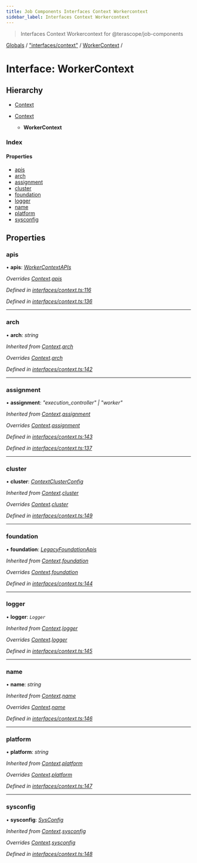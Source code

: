 ```yaml
---
title: Job Components Interfaces Context Workercontext
sidebar_label: Interfaces Context Workercontext
---
```


> Interfaces Context Workercontext for @terascope/job-components

[Globals](../overview.md) / ["interfaces/context"](../modules/_interfaces_context_.md) / [WorkerContext](_interfaces_context_.workercontext.md) /

# Interface: WorkerContext

## Hierarchy

* [Context](_interfaces_context_.context.md)

* [Context](_interfaces_context_.context.md)

  * **WorkerContext**

### Index

#### Properties

* [apis](_interfaces_context_.workercontext.md#apis)
* [arch](_interfaces_context_.workercontext.md#arch)
* [assignment](_interfaces_context_.workercontext.md#assignment)
* [cluster](_interfaces_context_.workercontext.md#cluster)
* [foundation](_interfaces_context_.workercontext.md#foundation)
* [logger](_interfaces_context_.workercontext.md#logger)
* [name](_interfaces_context_.workercontext.md#name)
* [platform](_interfaces_context_.workercontext.md#platform)
* [sysconfig](_interfaces_context_.workercontext.md#sysconfig)

## Properties

###  apis

• **apis**: *[WorkerContextAPIs](_interfaces_context_.workercontextapis.md)*

*Overrides [Context](_interfaces_context_.context.md).[apis](_interfaces_context_.context.md#apis)*

*Defined in [interfaces/context.ts:116](https://github.com/terascope/teraslice/tree/0c8b1cfadd6cd255811e506264906c5373f2ebea/packages/job-components/interfaces/context.ts#L116)*

*Defined in [interfaces/context.ts:136](https://github.com/terascope/teraslice/tree/0c8b1cfadd6cd255811e506264906c5373f2ebea/packages/job-components/interfaces/context.ts#L136)*

___

###  arch

• **arch**: *string*

*Inherited from [Context](_interfaces_context_.context.md).[arch](_interfaces_context_.context.md#arch)*

*Overrides [Context](_interfaces_context_.context.md).[arch](_interfaces_context_.context.md#arch)*

*Defined in [interfaces/context.ts:142](https://github.com/terascope/teraslice/tree/0c8b1cfadd6cd255811e506264906c5373f2ebea/packages/job-components/interfaces/context.ts#L142)*

___

###  assignment

• **assignment**: *"execution_controller" | "worker"*

*Inherited from [Context](_interfaces_context_.context.md).[assignment](_interfaces_context_.context.md#assignment)*

*Overrides [Context](_interfaces_context_.context.md).[assignment](_interfaces_context_.context.md#assignment)*

*Defined in [interfaces/context.ts:143](https://github.com/terascope/teraslice/tree/0c8b1cfadd6cd255811e506264906c5373f2ebea/packages/job-components/interfaces/context.ts#L143)*

*Defined in [interfaces/context.ts:137](https://github.com/terascope/teraslice/tree/0c8b1cfadd6cd255811e506264906c5373f2ebea/packages/job-components/interfaces/context.ts#L137)*

___

###  cluster

• **cluster**: *[ContextClusterConfig](_interfaces_context_.contextclusterconfig.md)*

*Inherited from [Context](_interfaces_context_.context.md).[cluster](_interfaces_context_.context.md#cluster)*

*Overrides [Context](_interfaces_context_.context.md).[cluster](_interfaces_context_.context.md#cluster)*

*Defined in [interfaces/context.ts:149](https://github.com/terascope/teraslice/tree/0c8b1cfadd6cd255811e506264906c5373f2ebea/packages/job-components/interfaces/context.ts#L149)*

___

###  foundation

• **foundation**: *[LegacyFoundationApis](_interfaces_context_.legacyfoundationapis.md)*

*Inherited from [Context](_interfaces_context_.context.md).[foundation](_interfaces_context_.context.md#foundation)*

*Overrides [Context](_interfaces_context_.context.md).[foundation](_interfaces_context_.context.md#foundation)*

*Defined in [interfaces/context.ts:144](https://github.com/terascope/teraslice/tree/0c8b1cfadd6cd255811e506264906c5373f2ebea/packages/job-components/interfaces/context.ts#L144)*

___

###  logger

• **logger**: *`Logger`*

*Inherited from [Context](_interfaces_context_.context.md).[logger](_interfaces_context_.context.md#logger)*

*Overrides [Context](_interfaces_context_.context.md).[logger](_interfaces_context_.context.md#logger)*

*Defined in [interfaces/context.ts:145](https://github.com/terascope/teraslice/tree/0c8b1cfadd6cd255811e506264906c5373f2ebea/packages/job-components/interfaces/context.ts#L145)*

___

###  name

• **name**: *string*

*Inherited from [Context](_interfaces_context_.context.md).[name](_interfaces_context_.context.md#name)*

*Overrides [Context](_interfaces_context_.context.md).[name](_interfaces_context_.context.md#name)*

*Defined in [interfaces/context.ts:146](https://github.com/terascope/teraslice/tree/0c8b1cfadd6cd255811e506264906c5373f2ebea/packages/job-components/interfaces/context.ts#L146)*

___

###  platform

• **platform**: *string*

*Inherited from [Context](_interfaces_context_.context.md).[platform](_interfaces_context_.context.md#platform)*

*Overrides [Context](_interfaces_context_.context.md).[platform](_interfaces_context_.context.md#platform)*

*Defined in [interfaces/context.ts:147](https://github.com/terascope/teraslice/tree/0c8b1cfadd6cd255811e506264906c5373f2ebea/packages/job-components/interfaces/context.ts#L147)*

___

###  sysconfig

• **sysconfig**: *[SysConfig](_interfaces_context_.sysconfig.md)*

*Inherited from [Context](_interfaces_context_.context.md).[sysconfig](_interfaces_context_.context.md#sysconfig)*

*Overrides [Context](_interfaces_context_.context.md).[sysconfig](_interfaces_context_.context.md#sysconfig)*

*Defined in [interfaces/context.ts:148](https://github.com/terascope/teraslice/tree/0c8b1cfadd6cd255811e506264906c5373f2ebea/packages/job-components/interfaces/context.ts#L148)*
